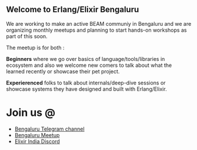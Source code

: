 ## Welcome to Erlang/Elixir Bengaluru

We are working to make an active BEAM communiy in Bengaluru and we are organizing monthly meetups and planning to start hands-on workshops as part of this soon.

The meetup is for both :

**Beginners** where we go over basics of language/tools/libraries in ecosystem and also we welcome new comers to talk about what the learned recently or showcase their pet project.

**Experierenced** folks to talk about internals/deep-dive sessions or showcase systems they have designed and built with Erlang/Elixir. 

# Join us @
  - [Bengaluru Telegram channel](https://t.me/joinchat/CLmjB0tZDUJXqJ96iEkHJw)
  - [Bengaluru Meetup](http://meetu.ps/c/41R81/cdtNK/d)
  - [Elixir India Discord](http://discord.gg/svYQcSe)
